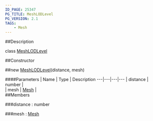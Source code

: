 ```yaml
---
ID_PAGE: 25347
PG_TITLE: MeshLODLevel
PG_VERSION: 2.1
TAGS:
    - Mesh
---
```

##Description

class [MeshLODLevel](/classes/2.2/MeshLODLevel)



##Constructor

##new [MeshLODLevel](/classes/2.2/MeshLODLevel)(distance, mesh)



####Parameters
 | Name | Type | Description
---|---|---|---
 | distance | number |  
 | mesh | [Mesh](/classes/2.2/Mesh) |  
##Members

###distance : number



###mesh : [Mesh](/classes/2.2/Mesh)



